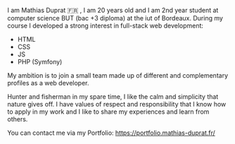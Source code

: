  I am Mathias Duprat 🇫🇷 , I am 20 years old and I am 2nd year student at computer science BUT (bac +3 diploma) at the iut of Bordeaux.
 During my course I developed a strong interest in full-stack web development:

 - HTML
 - CSS
 - JS
 - PHP (Symfony)

My ambition is to join a small team made up of different and complementary profiles as a web developer.

Hunter and fisherman in my spare time, I like the calm and simplicity that nature gives off.
I have values of respect and responsibility that I know how to apply in my work and I like to share my experiences and learn from others.

You can contact me via my Portfolio: https://portfolio.mathias-duprat.fr/
